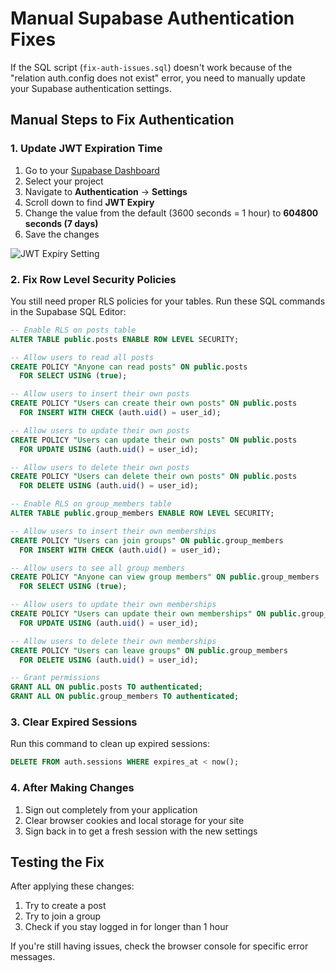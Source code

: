 # Manual Supabase Authentication Fixes

If the SQL script (`fix-auth-issues.sql`) doesn't work because of the "relation auth.config does not exist" error, you need to manually update your Supabase authentication settings.

## Manual Steps to Fix Authentication

### 1. Update JWT Expiration Time

1. Go to your [Supabase Dashboard](https://app.supabase.com)
2. Select your project
3. Navigate to **Authentication** → **Settings**
4. Scroll down to find **JWT Expiry**
5. Change the value from the default (3600 seconds = 1 hour) to **604800 seconds (7 days)**
6. Save the changes

![JWT Expiry Setting](https://i.imgur.com/example.png)

### 2. Fix Row Level Security Policies

You still need proper RLS policies for your tables. Run these SQL commands in the Supabase SQL Editor:

```sql
-- Enable RLS on posts table
ALTER TABLE public.posts ENABLE ROW LEVEL SECURITY;

-- Allow users to read all posts
CREATE POLICY "Anyone can read posts" ON public.posts
  FOR SELECT USING (true);

-- Allow users to insert their own posts
CREATE POLICY "Users can create their own posts" ON public.posts
  FOR INSERT WITH CHECK (auth.uid() = user_id);

-- Allow users to update their own posts
CREATE POLICY "Users can update their own posts" ON public.posts
  FOR UPDATE USING (auth.uid() = user_id);

-- Allow users to delete their own posts
CREATE POLICY "Users can delete their own posts" ON public.posts
  FOR DELETE USING (auth.uid() = user_id);

-- Enable RLS on group_members table
ALTER TABLE public.group_members ENABLE ROW LEVEL SECURITY;

-- Allow users to insert their own memberships
CREATE POLICY "Users can join groups" ON public.group_members
  FOR INSERT WITH CHECK (auth.uid() = user_id);

-- Allow users to see all group members
CREATE POLICY "Anyone can view group members" ON public.group_members
  FOR SELECT USING (true);

-- Allow users to update their own memberships
CREATE POLICY "Users can update their own memberships" ON public.group_members
  FOR UPDATE USING (auth.uid() = user_id);

-- Allow users to delete their own memberships
CREATE POLICY "Users can leave groups" ON public.group_members
  FOR DELETE USING (auth.uid() = user_id);

-- Grant permissions
GRANT ALL ON public.posts TO authenticated;
GRANT ALL ON public.group_members TO authenticated;
```

### 3. Clear Expired Sessions

Run this command to clean up expired sessions:

```sql
DELETE FROM auth.sessions WHERE expires_at < now();
```

### 4. After Making Changes

1. Sign out completely from your application
2. Clear browser cookies and local storage for your site
3. Sign back in to get a fresh session with the new settings

## Testing the Fix

After applying these changes:

1. Try to create a post
2. Try to join a group
3. Check if you stay logged in for longer than 1 hour

If you're still having issues, check the browser console for specific error messages. 